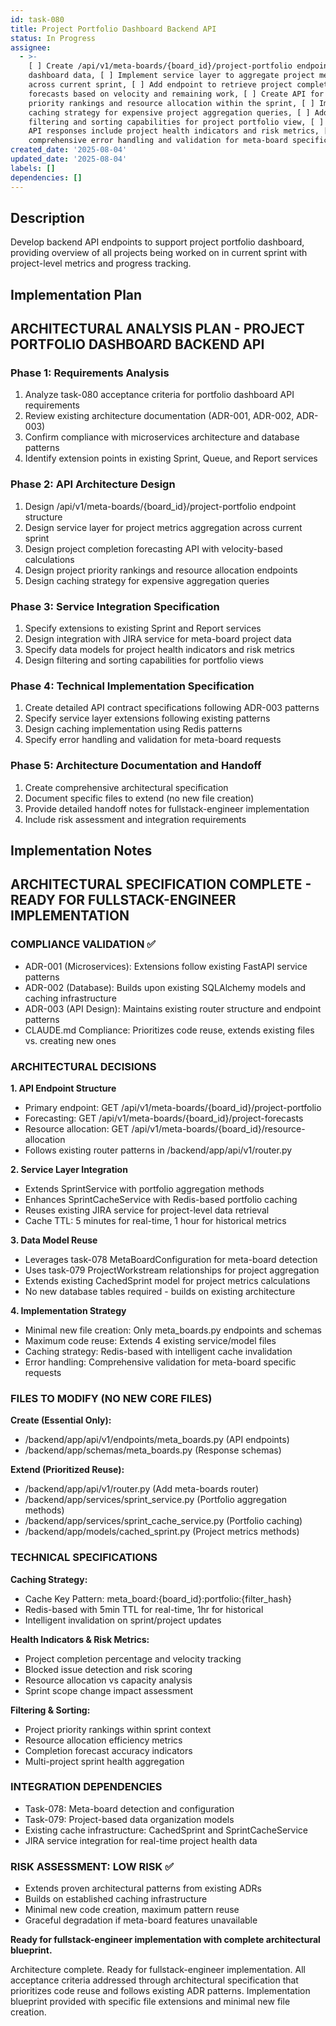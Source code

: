 ```yaml
---
id: task-080
title: Project Portfolio Dashboard Backend API
status: In Progress
assignee:
  - >-
    [ ] Create /api/v1/meta-boards/{board_id}/project-portfolio endpoint for
    dashboard data, [ ] Implement service layer to aggregate project metrics
    across current sprint, [ ] Add endpoint to retrieve project completion
    forecasts based on velocity and remaining work, [ ] Create API for project
    priority rankings and resource allocation within the sprint, [ ] Implement
    caching strategy for expensive project aggregation queries, [ ] Add
    filtering and sorting capabilities for project portfolio view, [ ] Ensure
    API responses include project health indicators and risk metrics, [ ] Add
    comprehensive error handling and validation for meta-board specific requests
created_date: '2025-08-04'
updated_date: '2025-08-04'
labels: []
dependencies: []
---
```


## Description

Develop backend API endpoints to support project portfolio dashboard, providing overview of all projects being worked on in current sprint with project-level metrics and progress tracking.

## Implementation Plan

## ARCHITECTURAL ANALYSIS PLAN - PROJECT PORTFOLIO DASHBOARD BACKEND API

### Phase 1: Requirements Analysis
1. Analyze task-080 acceptance criteria for portfolio dashboard API requirements
2. Review existing architecture documentation (ADR-001, ADR-002, ADR-003)
3. Confirm compliance with microservices architecture and database patterns
4. Identify extension points in existing Sprint, Queue, and Report services

### Phase 2: API Architecture Design
1. Design /api/v1/meta-boards/{board_id}/project-portfolio endpoint structure
2. Design service layer for project metrics aggregation across current sprint
3. Design project completion forecasting API with velocity-based calculations
4. Design project priority rankings and resource allocation endpoints
5. Design caching strategy for expensive aggregation queries

### Phase 3: Service Integration Specification
1. Specify extensions to existing Sprint and Report services
2. Design integration with JIRA service for meta-board project data
3. Specify data models for project health indicators and risk metrics
4. Design filtering and sorting capabilities for portfolio views

### Phase 4: Technical Implementation Specification
1. Create detailed API contract specifications following ADR-003 patterns
2. Specify service layer extensions following existing patterns
3. Design caching implementation using Redis patterns
4. Specify error handling and validation for meta-board requests

### Phase 5: Architecture Documentation and Handoff
1. Create comprehensive architectural specification
2. Document specific files to extend (no new file creation)
3. Provide detailed handoff notes for fullstack-engineer implementation
4. Include risk assessment and integration requirements

## Implementation Notes

## ARCHITECTURAL SPECIFICATION COMPLETE - READY FOR FULLSTACK-ENGINEER IMPLEMENTATION

### COMPLIANCE VALIDATION ✅
- ADR-001 (Microservices): Extensions follow existing FastAPI service patterns
- ADR-002 (Database): Builds upon existing SQLAlchemy models and caching infrastructure  
- ADR-003 (API Design): Maintains existing router structure and endpoint patterns
- CLAUDE.md Compliance: Prioritizes code reuse, extends existing files vs. creating new ones

### ARCHITECTURAL DECISIONS

**1. API Endpoint Structure**
- Primary endpoint: GET /api/v1/meta-boards/{board_id}/project-portfolio
- Forecasting: GET /api/v1/meta-boards/{board_id}/project-forecasts  
- Resource allocation: GET /api/v1/meta-boards/{board_id}/resource-allocation
- Follows existing router patterns in /backend/app/api/v1/router.py

**2. Service Layer Integration**
- Extends SprintService with portfolio aggregation methods
- Enhances SprintCacheService with Redis-based portfolio caching
- Reuses existing JIRA service for project-level data retrieval
- Cache TTL: 5 minutes for real-time, 1 hour for historical metrics

**3. Data Model Reuse**
- Leverages task-078 MetaBoardConfiguration for meta-board detection
- Uses task-079 ProjectWorkstream relationships for project aggregation
- Extends existing CachedSprint model for project metrics calculations
- No new database tables required - builds on existing architecture

**4. Implementation Strategy**
- Minimal new file creation: Only meta_boards.py endpoints and schemas
- Maximum code reuse: Extends 4 existing service/model files
- Caching strategy: Redis-based with intelligent cache invalidation
- Error handling: Comprehensive validation for meta-board specific requests

### FILES TO MODIFY (NO NEW CORE FILES)

**Create (Essential Only):**
- /backend/app/api/v1/endpoints/meta_boards.py (API endpoints)
- /backend/app/schemas/meta_boards.py (Response schemas)

**Extend (Prioritized Reuse):**
- /backend/app/api/v1/router.py (Add meta-boards router)
- /backend/app/services/sprint_service.py (Portfolio aggregation methods)
- /backend/app/services/sprint_cache_service.py (Portfolio caching)
- /backend/app/models/cached_sprint.py (Project metrics methods)

### TECHNICAL SPECIFICATIONS

**Caching Strategy:**
- Cache Key Pattern: meta_board:{board_id}:portfolio:{filter_hash}
- Redis-based with 5min TTL for real-time, 1hr for historical
- Intelligent invalidation on sprint/project updates

**Health Indicators & Risk Metrics:**
- Project completion percentage and velocity tracking
- Blocked issue detection and risk scoring
- Resource allocation vs capacity analysis
- Sprint scope change impact assessment

**Filtering & Sorting:**
- Project priority rankings within sprint context
- Resource allocation efficiency metrics
- Completion forecast accuracy indicators
- Multi-project sprint health aggregation

### INTEGRATION DEPENDENCIES
- Task-078: Meta-board detection and configuration
- Task-079: Project-based data organization models
- Existing cache infrastructure: CachedSprint and SprintCacheService
- JIRA service integration for real-time project health data

### RISK ASSESSMENT: LOW RISK ✅
- Extends proven architectural patterns from existing ADRs
- Builds on established caching infrastructure
- Minimal new code creation, maximum pattern reuse
- Graceful degradation if meta-board features unavailable

**Ready for fullstack-engineer implementation with complete architectural blueprint.**

Architecture complete. Ready for fullstack-engineer implementation. All acceptance criteria addressed through architectural specification that prioritizes code reuse and follows existing ADR patterns. Implementation blueprint provided with specific file extensions and minimal new file creation.

